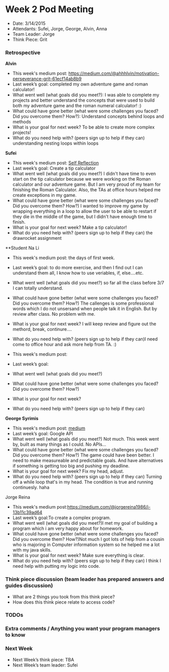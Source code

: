 # Week 2 Pod Meeting

* Date: 3/14/2015
* Attendants: Sufei, Jorge, George, Alvin, Anna
* Team Leader: Jorge 
* Think Piece: Grit 

### Retrospective

**Alvin**

* This week's medium post: https://medium.com/@ahhhlvin/motivation-perseverance-grit-61ecf14ab8b9
* Last week’s goal: completed my own adventure game and roman calculator! 
* What went well (what goals did you meet?): I was able to complete my projects and better understand the concepts that were used to build both my adventure game and the roman numeral calculator! :) 
* What could have gone better (what were some challenges you faced? Did you overcome them? How?): Understand concepts behind loops and methods 
* What is your goal for next week? To be able to create more complex projects! 
* What do you need help with? (peers sign up to help if they can) understanding nesting loops within loops

**Sufei**

* This week's medium post: [Self Reflection](https://medium.com/@sufeizhao/self-reflection-dd6bc2bf7629)
* Last week’s goal: Create a tip calculator
* What went well (what goals did you meet?) I didn't have time to even start on the tip calculator because we were working on the Roman calculator and our adventure game. But I am very proud of my team for finishing the Roman Calculator. Also, the TAs at office hours helped me create exceptions in my game.
* What could have gone better (what were some challenges you faced? Did you overcome them? How?) I wanted to improve my game by wrapping everything in a loop to allow the user to be able to restart if they die in the middle of the game, but I didn't have enough time to finish.
* What is your goal for next week? Make a tip calculator!
* What do you need help with? (peers sign up to help if they can) the drawrocket assignment

**Student Na Li 

* This week's medium post: the days of first week. 
* Last week’s goal: to do more exercise, and then I find out I can understand them all, I know how to use veriables, if, else....etc. 
* What went well (what goals did you meet?) so far all the class before 3/7 I can totally understand. 
* What could have gone better (what were some challenges you faced? Did you overcome them? How?) The callenges is some professional words which I do not unsersand when people talk it in English. But by review after class. No problem with me. 
* What is your goal for next week? I will keep review and figure out the methord, break, continure....
* What do you need help with? (peers sign up to help if they can)I need come to office hour and ask more help from TA. :)

* This week's medium post:
* Last week’s goal:
* What went well (what goals did you meet?)
* What could have gone better (what were some challenges you faced? Did you overcome them? How?)
* What is your goal for next week?
* What do you need help with? (peers sign up to help if they can)

**George Syrimis**

* This week's medium post: [medium](https://medium.com/@gmsyrimis/the-langoliers-6e0480bf88a9)
* Last week’s goal: Google API
* What went well (what goals did you meet?) Not much. This week went by, built as many things as I could. No APIs...
* What could have gone better (what were some challenges you faced? Did you overcome them? How?)
The game could have been better. I need to make measureable and predictable goals. And have alternatives if something is getting too big and pushing my deadline.
* What is your goal for next week? Fix my head, adjust.
* What do you need help with? (peers sign up to help if they can) Turning off a while loop that's in my head. The condition is true and running continuesly. haha

Jorge Reina

* This week's medium post:https://medium.com/@jorgereina1986/i-13b11c39ad64
* Last week’s goal:To create a complex program.
* What went well (what goals did you meet?)I met my goal of building a program which i am very happy about for homework.
* What could have gone better (what were some challenges you faced? Did you overcome them? How?)Not much I got lots of help from a cousin who is majoring in Computer information system so he helped me a lot with my java skills.
* What is your goal for next week? Make sure everything is clear.
* What do you need help with? (peers sign up to help if they can) I think I need help with putting my logic into code.

### Think piece discussion (team leader has prepared answers and guides discussion)

* What are 2 things you took from this think piece?
* How does this think piece relate to access code?

### TODOs

### Extra comments / Anything you want your program managers to know

### Next Week

* Next Week’s think piece: TBA
* Next Week’s team leader: Sufei

